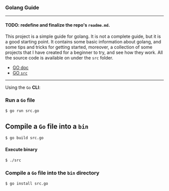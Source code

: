 ### Golang Guide
___

#### TODO: redefine and finalize the repo's `readme.md`.

This project is a simple guide for golang. It is not a complete guide, but it is a good starting point. It contains some basic information about golang, and some tips and tricks for getting started, moreover, a collection of some projects that I have created for a beginner to try, and see how they work. All the source code is available on under the `src` folder.

- [GO doc](https://go.dev/doc/)
- [GO `src`](https://github.com/michalspano/golang-guide/tree/main/src)

___

Using the `Go` __CLI__:

### Run a `Go` file

```sh
$ go run src.go
```

## Compile a `Go` file into a `bin`

```sh
$ go build src.go
```

#### Execute binary
```sh
$ ./src
```

### Compile a `Go` file into the `bin` directory
```sh
$ go install src.go
```

